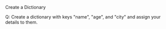 Create a Dictionary

Q: Create a dictionary with keys "name", "age", and "city" and assign your details to them.